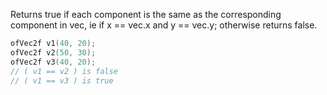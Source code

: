 Returns true if each component is the same as the corresponding component in vec, ie if x == vec.x and y == vec.y; otherwise returns false.

```cpp
ofVec2f v1(40, 20); 
ofVec2f v2(50, 30); 
ofVec2f v3(40, 20); 
// ( v1 == v2 ) is false
// ( v1 == v3 ) is true
```

